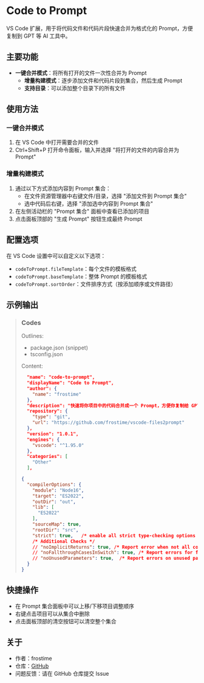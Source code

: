 # Code to Prompt

VS Code 扩展，用于将代码文件和代码片段快速合并为格式化的 Prompt，方便复制到 GPT 等 AI 工具中。

## 主要功能

- **一键合并模式**：将所有打开的文件一次性合并为 Prompt
  - **增量构建模式**：逐步添加文件和代码片段到集合，然后生成 Prompt
  - **支持目录**：可以添加整个目录下的所有文件

## 使用方法

### 一键合并模式

1. 在 VS Code 中打开需要合并的文件
2. Ctrl+Shift+P 打开命令面板，输入并选择 "将打开的文件的内容合并为 Prompt"

### 增量构建模式

1. 通过以下方式添加内容到 Prompt 集合：
   - 在文件资源管理器中右键文件/目录，选择 "添加文件到 Prompt 集合"
   - 选中代码后右键，选择 "添加选中内容到 Prompt 集合"
2. 在左侧活动栏的 "Prompt 集合" 面板中查看已添加的项目
3. 点击面板顶部的 "生成 Prompt" 按钮生成最终 Prompt

## 配置选项

在 VS Code 设置中可以自定义以下选项：

- `codeToPrompt.fileTemplate`：每个文件的模板格式
- `codeToPrompt.baseTemplate`：整体 Prompt 的模板格式
- `codeToPrompt.sortOrder`：文件排序方式（按添加顺序或文件路径）

## 示例输出

> ### Codes
>
> Outlines:
>
> * package.json (snippet)
> * tsconfig.json
>
> Content:
>
> ```package.json
>   "name": "code-to-prompt",
>   "displayName": "Code to Prompt",
>   "author": {
>     "name": "frostime"
>   },
>   "description": "快速将你项目中的代码合并成一个 Prompt，方便你复制给 GPT",
>   "repository": {
>     "type": "git",
>     "url": "https://github.com/frostime/vscode-files2prompt"
>   },
>   "version": "1.0.1",
>   "engines": {
>     "vscode": "^1.95.0"
>   },
>   "categories": [
>     "Other"
>   ],
> ```
>
> ```tsconfig.json
> {
>   "compilerOptions": {
>     "module": "Node16",
>     "target": "ES2022",
>     "outDir": "out",
>     "lib": [
>       "ES2022"
>     ],
>     "sourceMap": true,
>     "rootDir": "src",
>     "strict": true,   /* enable all strict type-checking options */
>     /* Additional Checks */
>     // "noImplicitReturns": true, /* Report error when not all code paths in function return a value. */
>     // "noFallthroughCasesInSwitch": true, /* Report errors for fallthrough cases in switch statement. */
>     // "noUnusedParameters": true,  /* Report errors on unused parameters. */
>   }
> }
> ```

## 快捷操作

- 在 Prompt 集合面板中可以上移/下移项目调整顺序
- 右键点击项目可以从集合中删除
- 点击面板顶部的清空按钮可以清空整个集合

## 关于

- 作者：frostime
- 仓库：[GitHub](https://github.com/frostime/vscode-files2prompt)
- 问题反馈：请在 GitHub 仓库提交 Issue
